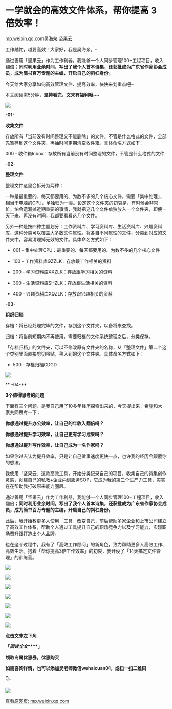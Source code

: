 # 一学就会的高效文件体系，帮你提高 3 倍效率！

[mp.weixin.qq.com](http://mp.weixin.qq.com/s?__biz=MzA5MTQ4Nzc5MQ==&mid=2247501792&idx=3&sn=4c902bee66579b50985d966257217ebc&chksm=90792ca0a70ea5b608ca398e3e5fb28bd4eff1ba2daee6b38476ca7b60fddd2708f54e33d550&mpshare=1&scene=1&srcid=1203ALPfgKpjjto1fGybo1ax&sharer_sharetime=1638502186474&sharer_shareid=b7c991d3cd23094f535ad602a652c37b#rd)吴海汆 坚果云

工作越忙，越要高效！大家好，我是吴海汆。-

通过善用「坚果云」作为工作利器，我能够一个人同步管理100+工程项目，收入翻倍；**同时利用业余时间，写出了我个人首本诗集，还获批成为广东省作家协会成员，成为简书百万专题的主编，开启自己的斜杠身份。**

今天给大家分享如何高效管理文件、提高效率，快快来划重点吧~

本文阅读需5分钟，**坚持看完，文末有福利哦~~**

![](https://image.cubox.pro/article/2021072013144943155/66542.jpg)

**\-01-**

**收集文件**

存放所有「当前没有时间整理又不能删除」的文件。不管是什么格式的文件，全部先暂存到这个文件夹，再抽时间定期清空收件箱。具体命名方式如下：

000 - 收件箱Inbox：存放所有当前没有时间整理的文件，不管是什么格式的文件

**\-02-**

**整理文件**

整理文件这里会拆分为两种：

一种是最重要的、每天都要用的、为数不多的几个核心文件，需要「集中处理」，相当于电脑的CPU，单独归为一类。设定这个文件夹的初衷是，有时候会非常忙，怕会遗漏掉近期重要的事情，我就把这几个文件单独放入一个文件夹，即便一天下来，再没有时间，我都要看看这几个文件。

另外一种是按四种主题划分：工作资料库、学习资料库、生活资料库、兴趣资料库，这种分类可以覆盖大多数文件属性。将各自不同属性的文件，分类到对应的文件夹中，容易清理掉无效的文件。具体命名方式如下：

*   001 - 集中处理CPU：最重要的、每天都要用的、为数不多的几个核心文件
    
*   100 - 工作资料库GZZLK：存放跟工作相关的资料
    
*   200 - 学习资料库XXZLK：存放跟学习相关的资料
    
*   300 - 生活资料库SHZLK：存放跟生活相关的资料
    
*   400 - 兴趣资料库XQZLK：存放跟兴趣相关的资料
    

**\-03-**

**组织归档**

存档：将已经处理完毕的文件，存到这个文件夹，以备将来查找。

归档：将当前短期内不再使用，需要归档的文件系统整理之后，分类保存。

「存档归档」的文件夹，可以不修改原有文件夹的名称，从「整理文件」第二个这个类别里面直接剪切粘贴，移入到的这个文件夹。具体命名方式如下：

*   500 - 存档归档CDGD
    

![](https://image.cubox.pro/article/2021112522192323650/65300.jpg)

** -04-**

**3个值得思考的问题**

下面有三个问题，是我自己用了10多年经历探索出来的，今天提出来，希望和大家共同思考一下：

**你想通过提升办公效率，让自己的年收入翻倍吗？**

**你想通过提升学习效率，让自己更有学习成果吗？**

**你想通过提升写作效率，让自己成为一名作家吗？**

如果你过去认为提升效率，只是让自己做事速度更快一点，也许我的经历会颠覆你的想法。

我使用「坚果云」这款高效工具，开始分类记录自己的项目，收集自己的诗集创作灵感，创建自己的私教+企业内训服务SOP，它成为我的第二个生产力工具，实实在在帮助我打破原来能力圈层。

通过善用「坚果云」作为工作利器，我能够一个人同步管理100+工程项目，收入翻倍；**同时利用业余时间，写出了我个人首本诗集，还获批成为广东省作家协会成员，成为简书百万专题的主编，开启自己的斜杠身份。**

此后，我开始教更多人使用「工具」改变自己，前后帮助多家企业和上市公司建立了高效工作体系，帮助个人通过工具提升自己的职场竞争力以及学习能力，实现职场晋升跟打造出个人品牌。

也在这个过程中，我有了「高效工作顾问」的新角色，致力帮助更多人高效工作、高效生活。抱着「帮你提高3倍工作效率」的初衷，我开设了「14天搞定文件管理」的训练营。

![](https://image.cubox.pro/article/2021102821560493395/49661.jpg)

![](https://image.cubox.pro/article/2021102821560499348/79191.jpg)

![](https://image.cubox.pro/article/2021102821560463904/61140.jpg)

![](https://image.cubox.pro/article/2021102821560463733/14365.jpg)

![](https://image.cubox.pro/article/2021102821560464684/98047.jpg)

![](https://image.cubox.pro/article/2021102821560422971/72200.jpg)

![](https://image.cubox.pro/article/2021102821560443891/30445.jpg)

**点击文末左下角**

**「_阅读全文_****」**

**领取专属优惠券，优惠购买**

**如需咨询详情，也可以添加吴老师微信wuhaicuan01，或扫一扫二维码**

👇-

![](https://image.cubox.pro/article/2021102821560478008/27114.jpg)

[查看原网页: mp.weixin.qq.com](http://mp.weixin.qq.com/s?__biz=MzA5MTQ4Nzc5MQ==&mid=2247501792&idx=3&sn=4c902bee66579b50985d966257217ebc&chksm=90792ca0a70ea5b608ca398e3e5fb28bd4eff1ba2daee6b38476ca7b60fddd2708f54e33d550&mpshare=1&scene=1&srcid=1203ALPfgKpjjto1fGybo1ax&sharer_sharetime=1638502186474&sharer_shareid=b7c991d3cd23094f535ad602a652c37b#rd)